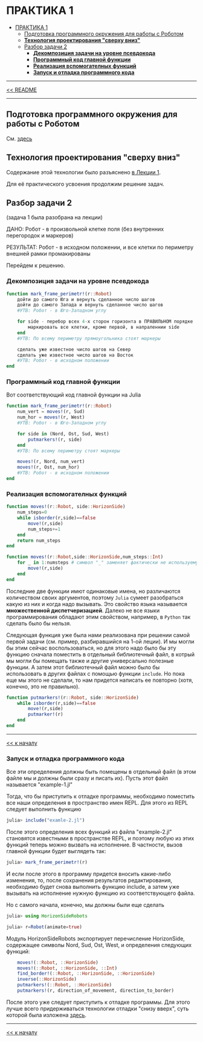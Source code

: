 # ПРАКТИКА 1

- [ПРАКТИКА 1](#практика-1)
  - [Подготовка программного окружения для работы с Роботом](#подготовка-программного-окружения-для-работы-с-роботом)
  - [**Технология проектирования "сверху вниз"**](#технология-проектирования-сверху-вниз)
  - [Разбор задачи 2](#разбор-задачи-2)
    - [**Декомпозиция задачи на уровне псевдокода**](#декомпозиция-задачи-на-уровне-псевдокода)
    - [**Программный код главной функции**](#программный-код-главной-функции)
    - [**Реализация вспомогателных функций**](#реализация-вспомогателных-функций)
    - [**Запуск и отладка программного кода**](#запуск-и-отладка-программного-кода)

-----------------------

[<< README](../README.md)

------------------------

## Подготовка программного окружения для работы с Роботом

См. [здесь](https://github.com/Vibof/HorizonSideRobots.jl/blob/master/content/setup.md)

## **Технология проектирования "сверху вниз"**

Содержание этой технологии было разъяснено [в Лекции 1](Лекция-1.md).

Для её практического усвоения продолжим решение задач.

## Разбор задачи 2

(задача 1 была разобрана на лекции)

ДАНО: Робот - в произвольной клетке поля (без внутренних перегородок и маркеров)

РЕЗУЛЬТАТ: Робот - в исходном положении, и все клетки по периметру внешней рамки промакированы

Перейдем к решению.

### **Декомпозиция задачи на уровне псевдокода**

```julia
function mark_frame_perimetr!(r::Robot)
    дойти до самого Юга и вернуть сделанное число шагов
    дойти до самого Запада и вернуть сделанное число шагов
    #УТВ: Робот - в Юго-Западном углу

    for sidе - перебор всех 4-х сторон горизонта в ПРАВИЛЬНОМ порядке
        маркировать все клетки, кроме первой, в напраленнии side 
    end 
    #УТВ: По всему периметру прямоугольника стоят маркеры

    сделать уже известное число шагов на Север
    сделать уже известное число шагов на Восток
    #УТВ: Робот - в исходном положении
end
```

### **Программный код главной функции**

Вот соответствующий код главной функции на Julia

```julia
function mark_frame_perimetr!(r::Robot)
    num_vert = moves!(r, Sud)
    num_hor = moves!(r, West)
    #УТВ: Робот - в Юго-Западном углу

    for sidе in (Nord, Ost, Sud, West)
        putmarkers!(r, side)
    end
    #УТВ: По всему периметру стоят маркеры

    moves!(r, Nord, num_vert)
    moves!(r, Ost, num_hor)
    #УТВ: Робот - в исходном положении
end
```

### **Реализация вспомогателных функций**

```julia
function moves!(r::Robot, side::HorizonSide)
    num_steps=0
    while isborder(r,side)==false
        move!(r,side)
        num_steps+=1
    end
    return num_steps
end

function moves!(r::Robot,side::HorizonSide,num_steps::Int)
    for _ in 1:numsteps # символ "_" заменяет фактически не используемую переменную
        move!(r,side)
    end
end
```

Последние две функции имют одинаковые имена, но различаются количеством своих аргументов, поэтому `Julia` сумеет разобраться какую из них и когда надо вызывать. Это свойство языка называется **множественной диспетчеризацией**. Далеко не все языки программирования обладают этим свойством, например, в `Python` так сделать было бы нельзя.

Следующая функция уже была нами реализована при решении самой первой задачи (см. пример, разбиравшийся на 1-ой леции). И мы могли бы этим сейчас воспользоваться, но для этого надо было бы эту функцию сначала поместить в отдельный библиотечный файл, в котрый мы могли бы помещать также и другие универсально полезные функции. А затем этот библиотечный файл можно было бы использовать в других файлах с помощью функции `include`. Но пока еще мы этого не сделали, то нам придется написать ее повторно (хотя, конечно, это не правильно).

```Julia
function putmarkers!(r::Robot, side::HorizonSide)
    while isborder(r,side)==false
        move!(r,side)
        putmarker!(r)
    end
end
```

-----------------

[<< к началу](#практика-1)

### **Запуск и отладка программного кода**

Все эти определения должны быть помещены в отдельный файл (в этом файле мы и должны были сразу и писать их). Пусть этот файл называется "example-1.jl"

Тогда, что бы приступить к отладке программы, необходимо поместить все наши определения в пространство имен REPL. Для этого из REPL следует выполнить функцию

```julia
julia> include("examle-2.jl")
```

После этого определения всех функций из файла "example-2.jl" становятся известными в пространстве REPL, и поэтому любую из этих функций теперь можно вызвать на исполнение. В частности, вызов главной функции будет выглядеть так:

```julia
julia> mark_frame_perimetr!(r)
```

И если после этого в программу придется вносить какие-либо изменения, то, после сохранения результатов редактирования, необходимо будет снова выполнить функцию include, а затем уже вызывать на исполнение нужную функцию из соответствующего файла. 

Но с самого начала, конечно, мы должны были еще сделать

```julia
julia> using HorizonSideRobots

julia> r=Robot(animate=true)
```

Модуль HorizonSideRobots экспортирует перечисление HorizonSide, содержащее символы Nord, Sud, Ost, West,  и определения следующих функций:

```julia
    moves!(::Robot, ::HorizonSide)
    moves!(::Robot, ::HorizonSide, ::Int)
    find_border!(::Robot, ::HorizonSide, ::HorizonSide)
    inverse(::HorizonSide)
    putmarkers!(::Robot, ::HorizonSide)
    putmarkers!(r, direction_of_movement, direction_to_border)
```

После этого уже следует приступить к отладке программы. Для этого лучше всего придерживаться технологии отладки "снизу вверх", суть которой была изложена [здесь](https://github.com/Vibof/Robot/blob/master/example.md).

-----------------

[<< к началу](#практика-1)
